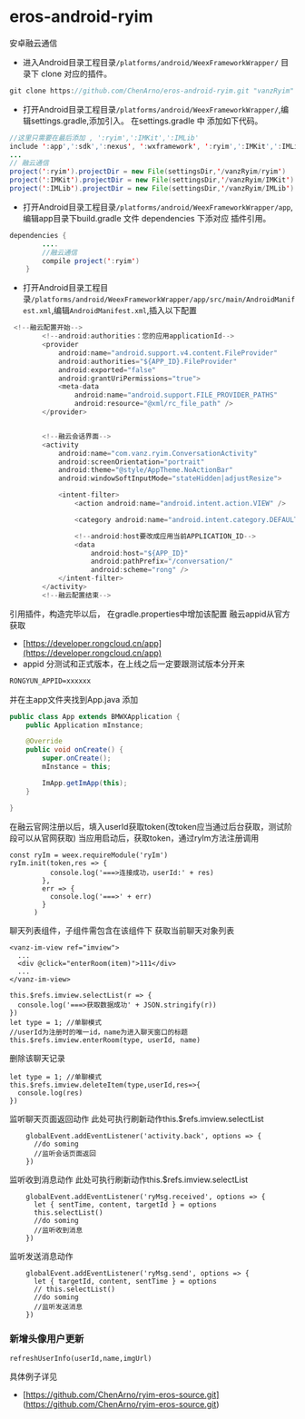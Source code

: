 # eros-android-ryim
安卓融云通信

- 进入Android目录工程目录`/platforms/android/WeexFrameworkWrapper/` 目录下 clone 对应的插件。
```Java
git clone https://github.com/ChenArno/eros-android-ryim.git "vanzRyim"
```
- 打开Android目录工程目录`/platforms/android/WeexFrameworkWrapper/`,编辑settings.gradle,添加引入。 在settings.gradle 中 添加如下代码。

```Java
//这里只需要在最后添加 , ':ryim',':IMKit',':IMLib' 
include ':app',':sdk',':nexus', ':wxframework', ':ryim',':IMKit',':IMLib'  
...
// 融云通信
project(':ryim').projectDir = new File(settingsDir,'/vanzRyim/ryim')
project(':IMKit').projectDir = new File(settingsDir,'/vanzRyim/IMKit')
project(':IMLib').projectDir = new File(settingsDir,'/vanzRyim/IMLib')
```
- 打开Android目录工程目录`/platforms/android/WeexFrameworkWrapper/app`,编辑app目录下build.gradle 文件 dependencies 下添对应 插件引用。

```Java
dependencies {
        ....
        //融云通信
        compile project(':ryim')
    }
```
- 打开Android目录工程目录`/platforms/android/WeexFrameworkWrapper/app/src/main/AndroidManifest.xml`,编辑`AndroidManifest.xml`,插入以下配置

```Java
 <!--融云配置开始-->
        <!--android:authorities：您的应用applicationId-->
        <provider
            android:name="android.support.v4.content.FileProvider"
            android:authorities="${APP_ID}.FileProvider"
            android:exported="false"
            android:grantUriPermissions="true">
            <meta-data
                android:name="android.support.FILE_PROVIDER_PATHS"
                android:resource="@xml/rc_file_path" />
        </provider>


        <!--融云会话界面-->
        <activity
            android:name="com.vanz.ryim.ConversationActivity"
            android:screenOrientation="portrait"
            android:theme="@style/AppTheme.NoActionBar"
            android:windowSoftInputMode="stateHidden|adjustResize">

            <intent-filter>
                <action android:name="android.intent.action.VIEW" />

                <category android:name="android.intent.category.DEFAULT" />

                <!--android:host要改成应用当前APPLICATION_ID-->
                <data
                    android:host="${APP_ID}"
                    android:pathPrefix="/conversation/"
                    android:scheme="rong" />
            </intent-filter>
        </activity>
        <!--融云配置结束-->
```
引用插件，构造完毕以后，
在gradle.properties中增加该配置
融云appid从官方获取
- [https://developer.rongcloud.cn/app](https://developer.rongcloud.cn/app)
- appid 分测试和正式版本，在上线之后一定要跟测试版本分开来
```Html
RONGYUN_APPID=xxxxxx
```
并在主app文件夹找到App.java
添加
```Java
public class App extends BMWXApplication {
    public Application mInstance;

    @Override
    public void onCreate() {
        super.onCreate();
        mInstance = this;

        ImApp.getImApp(this);
    }

}
```

在融云官网注册以后，填入userId获取token(改token应当通过后台获取，测试阶段可以从官网获取)
当应用启动后，获取token，通过ryIm方法注册调用
```Js
const ryIm = weex.requireModule('ryIm')
ryIm.init(token,res => {
          console.log('===>连接成功，userId:' + res)
        },
        err => {
          console.log('===>' + err)
        }
      )
```

聊天列表组件，子组件需包含在该组件下
获取当前聊天对象列表

```Js
<vanz-im-view ref="imview">
  ...
  <div @click="enterRoom(item)">111</div>
  ...
</vanz-im-view>

this.$refs.imview.selectList(r => {
  console.log('===>获取数据成功' + JSON.stringify(r))
})
let type = 1; //单聊模式
//userId为注册时的唯一id，name为进入聊天窗口的标题
this.$refs.imview.enterRoom(type, userId, name)
```

删除该聊天记录

```Js
let type = 1; //单聊模式
this.$refs.imview.deleteItem(type,userId,res=>{
  console.log(res)
})
```
监听聊天页面返回动作
此处可执行刷新动作this.$refs.imview.selectList
```Js
    globalEvent.addEventListener('activity.back', options => {
      //do soming
      //监听会话页面返回
    })
```
监听收到消息动作
此处可执行刷新动作this.$refs.imview.selectList
```Js
    globalEvent.addEventListener('ryMsg.received', options => {
      let { sentTime, content, targetId } = options
      this.selectList()
      //do soming
      //监听收到消息
    })
```
监听发送消息动作
```Js
    globalEvent.addEventListener('ryMsg.send', options => {
      let { targetId, content, sentTime } = options
      // this.selectList()
      //do soming
      //监听发送消息
    })
```

### 新增头像用户更新
```Js
refreshUserInfo(userId,name,imgUrl)
```

具体例子详见

- [https://github.com/ChenArno/ryim-eros-source.git] (https://github.com/ChenArno/ryim-eros-source.git)